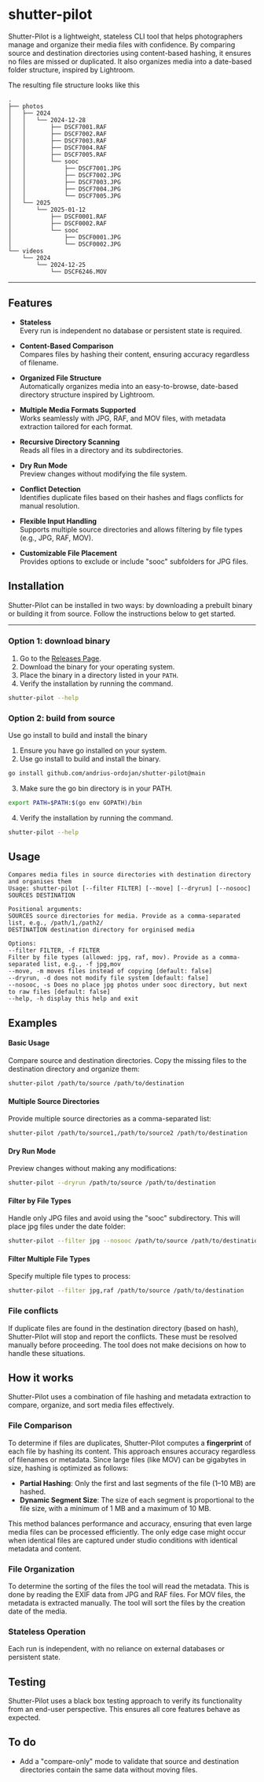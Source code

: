 # shutter-pilot

Shutter-Pilot is a lightweight, stateless CLI tool that helps photographers manage and organize their media files with confidence. By comparing source and destination directories using content-based hashing, it ensures no files are missed or duplicated. It also organizes media into a date-based folder structure, inspired by Lightroom.

The resulting file structure looks like this

```
.
├── photos
│   ├── 2024
│   │   └── 2024-12-28
│   │       ├── DSCF7001.RAF
│   │       ├── DSCF7002.RAF
│   │       ├── DSCF7003.RAF
│   │       ├── DSCF7004.RAF
│   │       ├── DSCF7005.RAF
│   │       └── sooc
│   │           ├── DSCF7001.JPG
│   │           ├── DSCF7002.JPG
│   │           ├── DSCF7003.JPG
│   │           ├── DSCF7004.JPG
│   │           └── DSCF7005.JPG
│   └── 2025
│       └── 2025-01-12
│           ├── DSCF0001.RAF
│           ├── DSCF0002.RAF
│           └── sooc
│               ├── DSCF0001.JPG
│               └── DSCF0002.JPG
└── videos
    └── 2024
        └── 2024-12-25
            └── DSCF6246.MOV
```

---

## Features

- **Stateless**  
  Every run is independent no database or persistent state is required.

- **Content-Based Comparison**  
  Compares files by hashing their content, ensuring accuracy regardless of filename.

- **Organized File Structure**  
  Automatically organizes media into an easy-to-browse, date-based directory structure inspired by Lightroom.

- **Multiple Media Formats Supported**  
  Works seamlessly with JPG, RAF, and MOV files, with metadata extraction tailored for each format.

- **Recursive Directory Scanning**  
  Reads all files in a directory and its subdirectories.

- **Dry Run Mode**  
  Preview changes without modifying the file system.

- **Conflict Detection**  
  Identifies duplicate files based on their hashes and flags conflicts for manual resolution.

- **Flexible Input Handling**  
  Supports multiple source directories and allows filtering by file types (e.g., JPG, RAF, MOV).

- **Customizable File Placement**  
  Provides options to exclude or include "sooc" subfolders for JPG files.

## Installation

Shutter-Pilot can be installed in two ways: by downloading a prebuilt binary or building it from source. Follow the instructions below to get started.

---

### Option 1: download binary

1. Go to the [Releases Page](https://github.com/andrius-ordojan/shutter-pilot/releases).
2. Download the binary for your operating system.
3. Place the binary in a directory listed in your `PATH`.
4. Verify the installation by running the command.

```bash
shutter-pilot --help
```

### Option 2: build from source

Use go install to build and install the binary

1. Ensure you have go installed on your system.
2. Use go install to build and install the binary.

```bash
go install github.com/andrius-ordojan/shutter-pilot@main
```

3. Make sure the go bin directory is in your PATH.

```bash
export PATH=$PATH:$(go env GOPATH)/bin

```

4. Verify the installation by running the command.

```bash
shutter-pilot --help
```

## Usage

```
Compares media files in source directories with destination directory and organises them
Usage: shutter-pilot [--filter FILTER] [--move] [--dryrun] [--nosooc] SOURCES DESTINATION

Positional arguments:
SOURCES source directories for media. Provide as a comma-separated list, e.g., /path/1,/path2/
DESTINATION destination directory for orginised media

Options:
--filter FILTER, -f FILTER
Filter by file types (allowed: jpg, raf, mov). Provide as a comma-separated list, e.g., -f jpg,mov
--move, -m moves files instead of copying [default: false]
--dryrun, -d does not modify file system [default: false]
--nosooc, -s Does no place jpg photos under sooc directory, but next to raw files [default: false]
--help, -h display this help and exit

```

## Examples

#### Basic Usage

Compare source and destination directories. Copy the missing files to the destination directory and organize them:

```bash
shutter-pilot /path/to/source /path/to/destination
```

#### Multiple Source Directories

Provide multiple source directories as a comma-separated list:

```bash
shutter-pilot /path/to/source1,/path/to/source2 /path/to/destination
```

#### Dry Run Mode

Preview changes without making any modifications:

```bash
shutter-pilot --dryrun /path/to/source /path/to/destination
```

#### Filter by File Types

Handle only JPG files and avoid using the "sooc" subdirectory. This will place jpg files under the date folder:

```bash
shutter-pilot --filter jpg --nosooc /path/to/source /path/to/destination
```

#### Filter Multiple File Types

Specify multiple file types to process:

```bash
shutter-pilot --filter jpg,raf /path/to/source /path/to/destination
```

### File conflicts

If duplicate files are found in the destination directory (based on hash), Shutter-Pilot will stop and report the conflicts. These must be resolved manually before proceeding. The tool does not make decisions on how to handle these situations.

## How it works

Shutter-Pilot uses a combination of file hashing and metadata extraction to compare, organize, and sort media files effectively.

### File Comparison

To determine if files are duplicates, Shutter-Pilot computes a **fingerprint** of each file by hashing its content. This approach ensures accuracy regardless of filenames or metadata. Since large files (like MOV) can be gigabytes in size, hashing is optimized as follows:

- **Partial Hashing**: Only the first and last segments of the file (1–10 MB) are hashed.
- **Dynamic Segment Size**: The size of each segment is proportional to the file size, with a minimum of 1 MB and a maximum of 10 MB.

This method balances performance and accuracy, ensuring that even large media files can be processed efficiently. The only edge case might occur when identical files are captured under studio conditions with identical metadata and content.

### File Organization

To determine the sorting of the files the tool will read the metadata. This is done by reading the EXIF data from JPG and RAF files. For MOV files, the metadata is extracted manually. The tool will sort the files by the creation date of the media.

### Stateless Operation

Each run is independent, with no reliance on external databases or persistent state.

## Testing

Shutter-Pilot uses a black box testing approach to verify its functionality from an end-user perspective. This ensures all core features behave as expected.

## To do

- Add a "compare-only" mode to validate that source and destination directories contain the same data without moving files.
